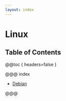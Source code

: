 ```yaml
---
layout: index
---
```

# Linux

## Table of Contents

@@toc { headers=false }

@@@ index

- [Debian](debian.md)

@@@
